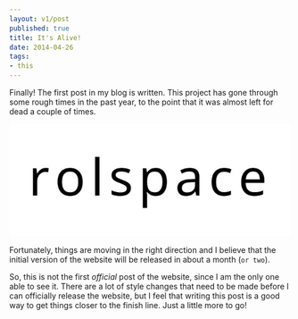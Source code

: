 ```yaml
---
layout: v1/post
published: true
title: It's Alive!
date: 2014-04-26
tags:
- this
---
```

Finally! The first post in my blog is written. This project has gone through some rough times in the past year, to the point that it was almost left for dead a couple of times.

<img class="img-responsive" src="/assets/170213/logo.jpg" alt="Rolspace" />

Fortunately, things are moving in the right direction and I believe that the initial version of the website will be released in about a month (`or two`).

<!--more-->

So, this is not the first <em>official</em> post of the website, since I am the only one able to see it. There are a lot of style changes that need to be made before I can officially release the website, but I feel that writing this post is a good way to get things closer to the finish line. Just a little more to go!